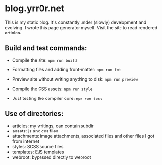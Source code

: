 # blog.yrr0r.net

This is my static blog. It's constantly under (slowly) development and evolving. I wrote this page generator myself. Visit the site to read rendered articles. 



## Build and test commands:

- Compile the site: `npm run build`

- Formatting files and adding front-matter: `npm run fmt`

- Preview site without writing anything to disk: `npm run preview`

- Compile the CSS assets: `npm run style`   

- Just testing the compiler core: `npm run test`

## Use of directories:

- articles: my writings, can contain subdir
- assets: js and css files
- attachments: image attachments, associated files and other files I got from internet
- styles: SCSS source files
- templates: EJS templates
- webroot: bypassed directly to webroot
